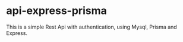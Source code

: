 # api-express-prisma

This is a simple Rest Api with authentication, using Mysql, Prisma and Express.
